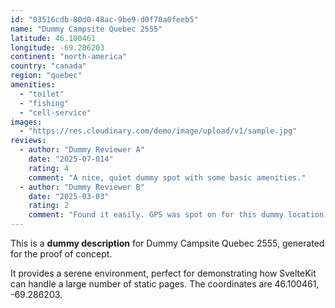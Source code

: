 ```yaml
---
id: "03516cdb-80d0-48ac-9be9-d0f70a0feeb5"
name: "Dummy Campsite Quebec 2555"
latitude: 46.100461
longitude: -69.286203
continent: "north-america"
country: "canada"
region: "quebec"
amenities:
  - "toilet"
  - "fishing"
  - "cell-service"
images:
  - "https://res.cloudinary.com/demo/image/upload/v1/sample.jpg"
reviews:
  - author: "Dummy Reviewer A"
    date: "2025-07-014"
    rating: 4
    comment: "A nice, quiet dummy spot with some basic amenities."
  - author: "Dummy Reviewer B"
    date: "2025-03-03"
    rating: 2
    comment: "Found it easily. GPS was spot on for this dummy location."
---
```


This is a **dummy description** for Dummy Campsite Quebec 2555, generated for the proof of concept.

It provides a serene environment, perfect for demonstrating how SvelteKit can handle a large number of static pages. The coordinates are 46.100461, -69.286203.

